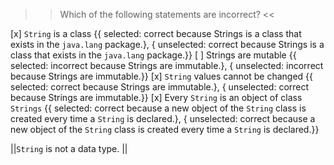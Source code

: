 >>Which of the following statements are incorrect? <<

[x] <code>String</code> is a class {{ selected: correct because Strings is a class that exists in the <code>java.lang</code> package.}, { unselected: correct because Strings is a class that exists in the <code>java.lang</code> package.}}
[ ] Strings are mutable {{ selected: incorrect because Strings are immutable.}, { unselected: incorrect because Strings are immutable.}}
[x] <code>String</code> values cannot be changed {{ selected: correct because Strings are immutable.}, { unselected: correct because Strings are immutable.}}
[x] Every <code>String</code> is an object of class <code>Strings</code> {{ selected: correct because a new object of the <code>String</code> class is created every time a <code>String</code> is declared.}, { unselected: correct because a new object of the <code>String</code> class is created every time a <code>String</code> is declared.}}

||<code>String</code> is not a data type. ||
